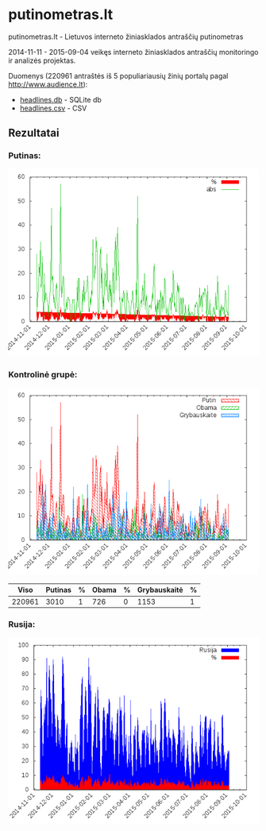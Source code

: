 putinometras.lt
===============

putinometras.lt - Lietuvos interneto žiniasklados antraščių putinometras

2014-11-11 - 2015-09-04 veikęs interneto žiniasklados antraščių monitoringo ir analizės projektas.

Duomenys (220961 antraštės iš 5 populiariausių žinių portalų pagal http://www.audience.lt):
* [headlines.db](headlines.db) - SQLite db
* [headlines.csv](headlines.csv) - CSV

## Rezultatai
 
### Putinas:
![Putinas](g.png "Putinas")

### Kontrolinė grupė:
![Kontrolinė grupė](g1.png "Kontrolinė grupė")

| Viso   | Putinas | % | Obama | % | Grybauskaitė | % |
| ------ | ------- | - | ----- | - | ------------ | - |
| 220961 | 3010    | 1 | 726   | 0 | 1153         | 1 |

### Rusija:
![Rusija](g2.png "Rusija")

